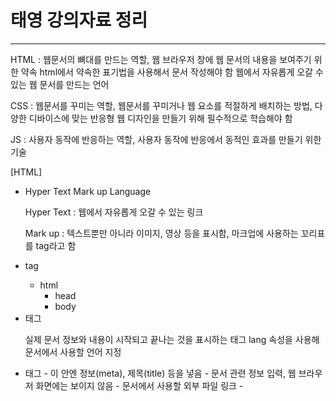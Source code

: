 ﻿# 태영 강의자료 정리

---

HTML : 웹문서의 뼈대를 만드는 역할,
웹 브라우저 창에 웹 문서의 내용을 보여주기 위한 약속
html에서 약속한 표기법을 사용해서 문서 작성해야 함
웹에서 자유롭게 오갈 수 있는 웹 문서를 만드는 언어

CSS : 웹문서를 꾸미는 역할,
웹문서를 꾸미거나 웹 요소를 적절하게 배치하는 방법,
다양한 디바이스에 맞는 반응형 웹 디자인을 만들기 위해 필수적으로 학습해야 함

JS : 사용자 동작에 반응하는 역할,
사용자 동작에 반응에서 동적인 효과를 만들기 위한 기술

[HTML]

- Hyper Text Mark up Language
    
    Hyper Text : 웹에서 자유롭게 오갈 수 있는 링크
    
    Mark up : 텍스트뿐만 아니라 이미지, 영상 등을 표시함, 마크업에 사용하는 꼬리표를 tag라고 함
    

- tag
    - html
        - head
        - body

- <html> 태그
    
    실제 문서 정보와 내용이 시작되고 끝나는 것을 표시하는 태그
    lang 속성을 사용해 문서에서 사용할 언어 지정
    
- <head> 태그
    - 이 안엔 정보(meta), 제목(title) 등을 넣음
    - 문서 관련 정보 입력, 웹 브라우저 화면에는 보이지 않음
    - 문서에서 사용할 외부 파일 링크
    - <title> 태그
        
        문서 제목을 나타냄
        
        ```jsx
        <title> HTML 기본 문서 </title>
        // 기본형
        ```
        
        ```jsx
        <meta charset="UTF-8">
        // head 태그 안에 작성해야 함
        // 한글로 된 내용을 표시하기 위해서 UTF-8 문자 세트를 사용함
        // 거의 필수!
        ```
        
        ```jsx
        <meta name="keywords" content="html의 구조"> // 웹문서의 키워드 / 선택
        <meta name="description" content="html의 구조를 알아봅시다"> // 웹문서의 설명 / 권장
        <meta name="author" content="UJU Lee"> // 웹문서의 소유자나 제작자 / 선택
        //얘네도 전부 head 태그 안에 작성해야 함
        ```
        
- <body> 태그
    
    화면에 실제로 표시되는 내용을 담음
    
    ```jsx
    <body> ~~ </body> //기본형
    ```
    
    - <hn> 제목 </hn> : 제목을 표시할 때 사용함
        - size : h1 >h2 > h3 > h4 > h5 > h6
        - ex : <h1> 디벨로퍼 </h1>
    - <p> 텍스트 </p> : 문단(paragraph)을 표시할 때 사용함
        - ex : <p>HTML</p>
        - 입력한 내용 앞뒤로 빈줄이 생기면서 텍스트 단락이 만들어짐
    - <br> : 줄 바꿈 위치에 사용, 닫는 태그가 없음
    - <blockquote> 인용 내용 </blockquote> : 인용문 넣을 때 사용함
        - 다른 텍스트보다 안으로 들여 써짐
            
            ```jsx
            <p>이것은 일반 문단입니다.</p>
            <blockquote>이것은 인용한 문장입니다.</blockquote>
            ```
            
            위와 같이 코드를 짜면
            
            ```
            이것은 일반 문단입니다.  
            	  이것은 인용한 문장입니다.
            ```
            
            출력값이 이렇게 나옴
            
    - <img>
        - <img src=”이미지 파일 경로” alt=”대체용 텍스트”> : 웹 문서에 이미지 삽입 때 사용함
        - src 속성
            
            웹문서 파일의 위치를 기준으로 이미지 경로 지정
            
            HTML과 이미지 파일이 같은 폴더에 있다면 src 속성에 파일 이름만 적음
            
            ex. <img src="tangerines.jpg">
            
            하위 폴더에 이미지 파일이 있다면 하위 폴더까지 같이 적음
            
            ex. <img src="images/tangerines.jpg">
            
        - alt 속성
            
            이미지를 설명하는 대체 텍스트
            
            화면 낭독기에서 이미지 대신 대체 텍스트를 읽어줌 (웹 접근성)
            
            이미지를 표시할 수 없는 상황일 때 대체 텍스트 표시
            
            텍스트 자체를 이미지로 만들었을 경우 대체 텍스트 안에 이미지 파일의 내용을 그대로 넣어주어야 함
            
            <aside>
            💡
            
            그니까 이미지에서 텍스트 인식해서 뽑아내고 그 값을 대체 텍스트 안에 그대로 넣어준다는 말임
            
            </aside>
            
            불릿 이미지나 작은 아이콘 등의 경우에는 alt=” ” 처럼 지정
            
        - width, height 속성
            
            이미지 크기를 조정하는 속성
            
            w나 h 중 하나만 지정해도 나머지 속성은 자동으로 비율을 계산함
            
            % : 이미지 크기를 퍼센트로 지정
            
            px : 이미지 크기를 픽셀로 지정
            
        
        | 종류 | 설명 | 용도 |
        | --- | --- | --- |
        | GIF(Graphics Interchange Format) | 간단한 애니메이션을 지원함. | 간단한 애니메이션이나 아이콘 |
        | JPG/JPEG(joint photographic experts group) | 고해상도 사진을 작은 파일 크기로 압축할 수 있음. 하지만 손실 압축 방식을 사용하므로 편집 과정에서 화질이 떨어질 수 있다는 단점이 있음. | 사진이나 그래픽 |
        | PNG(portable network graphics) | 투명 배경을 지원함. 무손실 압축 방식을 사용하므로 더 나은 화질로 제공할 수 있음. | 화질 저하 없이 투명배경이 필요한 그래픽 |
        | WebP | GIF와 JPG, PNG의 장점을 하나로 결합한 이미지 형식임. 최신 형식이므로 호환성 고려 필요. | 고해상도의 이미지를 작은 파일 크기로 제공할 때 |

<!DOCTYPE html> 또는 <!doctype html>은
웹 브라우저에게 '이제부터 처리할 문서는 HTML 문서'라고 알려주는 것